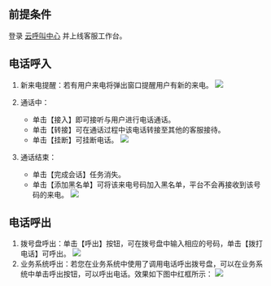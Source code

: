 ## 前提条件
登录 [云呼叫中心](https://tccc.qcloud.com/login) 并上线客服工作台。

## 电话呼入
1. 新来电提醒：若有用户来电将弹出窗口提醒用户有新的来电。
![](https://main.qcloudimg.com/raw/875b41555bf10014256c500d6d9af2f0.png)

2. 通话中：
	- 单击【接入】即可接听与用户进行电话通话。
	- 单击【转接】可在通话过程中该电话转接至其他的客服接待。
	- 单击【挂断】可挂断电话。
![](https://main.qcloudimg.com/raw/4b891c5b93a592770accd6d52ef81d21.png)

3. 通话结束：
	- 单击【完成会话】任务消失。
	- 单击【添加黑名单】可将该来电号码加入黑名单，平台不会再接收到该号码的来电。
![](https://main.qcloudimg.com/raw/c72ae538e13fe1ac573a3c0a1b07f565.png)

## 电话呼出
1. 拨号盘呼出：单击【呼出】按钮，可在拨号盘中输入相应的号码，单击【拨打电话】可呼出。
![](https://main.qcloudimg.com/raw/c46f3017e872c3612efb0bbfe2baf219.png)
2. 业务系统呼出：若您在业务系统中使用了调用电话呼出拨号盘，可以在业务系统中单击呼出按钮，可以呼出电话。效果如下图中红框所示：
![](https://main.qcloudimg.com/raw/b5ecdda29f383a2a5d906006b7536686.png)
